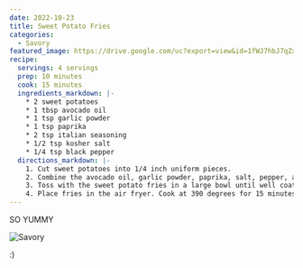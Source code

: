 ```yaml
---
date: 2022-10-23
title: Sweet Potato Fries
categories:
  - Savory
featured_image: https://drive.google.com/uc?export=view&id=1fWJ7hbJ7qZxYEitoNHBYKNIGlIAcdBys
recipe:
  servings: 4 servings
  prep: 10 minutes
  cook: 15 minutes
  ingredients_markdown: |-
    * 2 sweet potatoes
    * 1 tbsp avocado oil
    * 1 tsp garlic powder
    * 1 tsp paprika
    * 2 tsp italian seasoning
    * 1/2 tsp kosher salt
    * 1/4 tsp black pepper
  directions_markdown: |-
    1. Cut sweet potatoes into 1/4 inch uniform pieces.
    2. Combine the avocado oil, garlic powder, paprika, salt, pepper, and italian seasoning.
    3. Toss with the sweet potato fries in a large bowl until well coated.
    4. Place fries in the air fryer. Cook at 390 degrees for 15 minutes until golden brown, flipping halfway through.
---
```


SO YUMMY

![Savory](https://drive.google.com/uc?export=view&id=1BwfgxI1hhhvx2DQJugFks3cqpfuP5vYT)

:)
